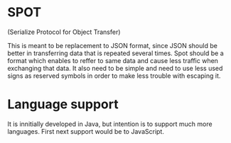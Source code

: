 # SPOT 
(Serialize Protocol for Object Transfer)

This is meant to be replacement to JSON format, since JSON should be better in transferring data that is repeated several times. Spot should be a format which enables to reffer to same data and cause less traffic when exchanging that data. It also need to be simple and need to use less used signs as reserved symbols in order to make less trouble with escaping it.

# Language support

It is innitially developed in Java, but intention is to support much more languages. First next support would be to JavaScript.  
